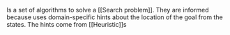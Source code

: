 Is a set of algorithms to solve a [[Search problem]]. They are informed because uses domain-specific hints about the location of the goal from the states. The hints come from [[Heuristic]]s